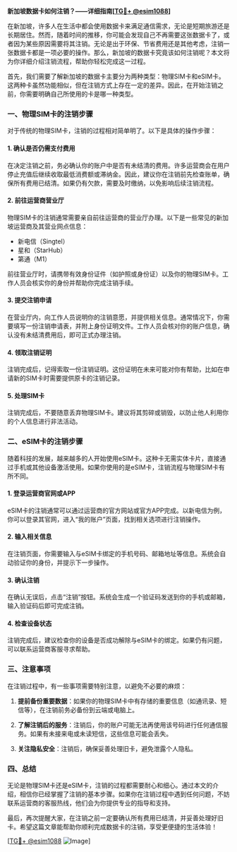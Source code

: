 **新加坡数据卡如何注销？——详细指南[[TG💪+ @esim1088](https://t.me/s/esim1088)]**

在新加坡，许多人在生活中都会使用数据卡来满足通信需求，无论是短期旅游还是长期居住。然而，随着时间的推移，你可能会发现自己不再需要这张数据卡了，或者因为某些原因需要将其注销。无论是出于环保、节省费用还是其他考虑，注销一张数据卡都是一项必要的操作。那么，新加坡的数据卡究竟该如何注销呢？本文将为你详细介绍注销流程，帮助你轻松完成这一过程。

首先，我们需要了解新加坡的数据卡主要分为两种类型：物理SIM卡和eSIM卡。这两种卡虽然功能相似，但在注销方式上存在一定的差异。因此，在开始注销之前，你需要明确自己所使用的卡是哪一种类型。

### **一、物理SIM卡的注销步骤**

对于传统的物理SIM卡，注销的过程相对简单明了。以下是具体的操作步骤：

#### **1. 确认是否仍需支付费用**
在决定注销之前，务必确认你的账户中是否有未结清的费用。许多运营商会在用户停止充值后继续收取最低消费额或滞纳金。因此，建议你在注销前先检查账单，确保所有费用已结清。如果仍有欠款，需要及时缴纳，以免影响后续注销流程。

#### **2. 前往运营商营业厅**
物理SIM卡的注销通常需要亲自前往运营商的营业厅办理。以下是一些常见的新加坡运营商及其营业网点信息：
- 新电信（Singtel）
- 星和（StarHub）
- 第通（M1）

前往营业厅时，请携带有效身份证件（如护照或身份证）以及你的物理SIM卡。工作人员会核实你的身份并帮助你完成注销手续。

#### **3. 提交注销申请**
在营业厅内，向工作人员说明你的注销意愿，并提供相关信息。通常情况下，你需要填写一份注销申请表，并附上身份证明文件。工作人员会核对你的账户信息，确认没有未结清费用后，即可正式办理注销。

#### **4. 领取注销证明**
注销完成后，记得索取一份注销证明。这份证明在未来可能对你有帮助，比如在申请新的SIM卡时需要提供原卡的注销记录。

#### **5. 处理SIM卡**
注销完成后，不要随意丢弃物理SIM卡。建议将其剪碎或销毁，以防止他人利用你的个人信息进行非法活动。

### **二、eSIM卡的注销步骤**

随着科技的发展，越来越多的人开始使用eSIM卡。这种卡无需实体卡片，直接通过手机或其他设备激活使用。如果你使用的是eSIM卡，注销流程与物理SIM卡有所不同。

#### **1. 登录运营商官网或APP**
eSIM卡的注销通常可以通过运营商的官方网站或官方APP完成。以新电信为例，你可以登录其官网，进入“我的账户”页面，找到相关选项进行注销操作。

#### **2. 输入相关信息**
在注销页面，你需要输入与eSIM卡绑定的手机号码、邮箱地址等信息。系统会自动验证你的身份，并提示下一步操作。

#### **3. 确认注销**
在确认无误后，点击“注销”按钮。系统会生成一个验证码发送到你的手机或邮箱，输入验证码后即可完成注销。

#### **4. 检查设备状态**
注销完成后，建议检查你的设备是否成功解除与eSIM卡的绑定。如果仍有问题，可以联系运营商客服寻求帮助。

### **三、注意事项**

在注销过程中，有一些事项需要特别注意，以避免不必要的麻烦：

1. **提前备份重要数据**：如果你的物理SIM卡中有存储的重要信息（如通讯录、短信等），在注销前务必备份到云端或电脑上。
   
2. **了解注销后的服务**：注销后，你的账户可能无法再使用该号码进行任何通信服务。如果有未接来电或未读短信，这些信息可能会丢失。

3. **关注隐私安全**：注销后，确保妥善处理旧卡，避免泄露个人隐私。

### **四、总结**

无论是物理SIM卡还是eSIM卡，注销的过程都需要耐心和细心。通过本文的介绍，相信你已经掌握了注销的基本步骤。如果你在注销过程中遇到任何问题，不妨联系运营商的客服热线，他们会为你提供专业的指导和支持。

最后，再次提醒大家，在注销之前一定要确认所有费用已结清，并妥善处理好旧卡。希望这篇文章能帮助你顺利完成数据卡的注销，享受更便捷的生活体验！

[[TG💪+ @esim1088](https://t.me/s/esim1088) ![Image](https://i.postimg.cc/4NQfJmqS/Snipaste-2025-05-13-00-14-12.png)]